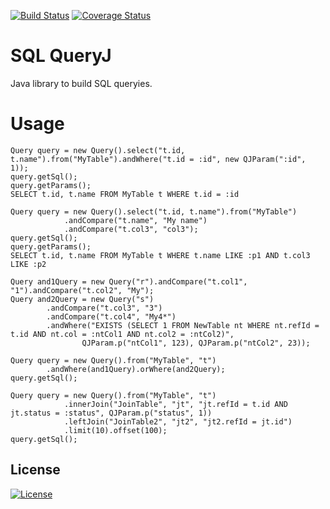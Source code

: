 [![Build Status](https://travis-ci.org/baso10/basicQueryJ.svg?branch=master)](https://travis-ci.org/baso10/basicQueryJ)
[![Coverage Status](https://coveralls.io/repos/github/baso10/basicQueryJ/badge.svg?branch=master)](https://coveralls.io/github/baso10/basicQueryJ?branch=master)

# SQL QueryJ

Java library to build SQL queryies.

# Usage
```
Query query = new Query().select("t.id, t.name").from("MyTable").andWhere("t.id = :id", new QJParam(":id", 1));
query.getSql();
query.getParams();
SELECT t.id, t.name FROM MyTable t WHERE t.id = :id
```
```
Query query = new Query().select("t.id, t.name").from("MyTable")
            .andCompare("t.name", "My name")
            .andCompare("t.col3", "col3");
query.getSql();
query.getParams();
SELECT t.id, t.name FROM MyTable t WHERE t.name LIKE :p1 AND t.col3 LIKE :p2
```
```
Query and1Query = new Query("r").andCompare("t.col1", "1").andCompare("t.col2", "My");
Query and2Query = new Query("s")
        .andCompare("t.col3", "3")
        .andCompare("t.col4", "My4*")
        .andWhere("EXISTS (SELECT 1 FROM NewTable nt WHERE nt.refId = t.id AND nt.col = :ntCol1 AND nt.col2 = :ntCol2)",
                QJParam.p("ntCol1", 123), QJParam.p("ntCol2", 23));

Query query = new Query().from("MyTable", "t")
        .andWhere(and1Query).orWhere(and2Query);
query.getSql();    
```
```
Query query = new Query().from("MyTable", "t")
            .innerJoin("JoinTable", "jt", "jt.refId = t.id AND jt.status = :status", QJParam.p("status", 1))
            .leftJoin("JoinTable2", "jt2", "jt2.refId = jt.id")
            .limit(10).offset(100);
query.getSql();  
```
License
-------
[![License](https://img.shields.io/badge/License-Apache%202.0-blue.svg)](https://opensource.org/licenses/Apache-2.0)
